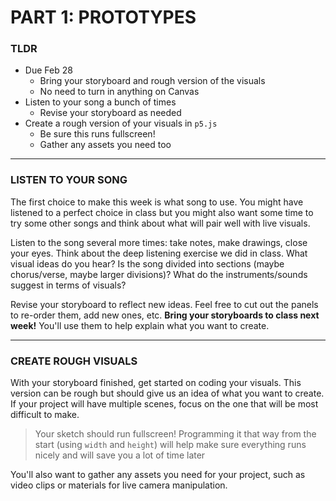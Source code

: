 # PART 1: PROTOTYPES

### TLDR

* Due Feb 28  
  * Bring your storyboard and rough version of the visuals  
  * No need to turn in anything on Canvas  
* Listen to your song a bunch of times  
  * Revise your storyboard as needed    
* Create a rough version of your visuals in `p5.js`  
  * Be sure this runs fullscreen!  
  * Gather any assets you need too  

- - - 

### LISTEN TO YOUR SONG  
The first choice to make this week is what song to use. You might have listened to a perfect choice in class but you might also want some time to try some other songs and think about what will pair well with live visuals.

Listen to the song several more times: take notes, make drawings, close your eyes. Think about the deep listening exercise we did in class. What visual ideas do you hear? Is the song divided into sections (maybe chorus/verse, maybe larger divisions)? What do the instruments/sounds suggest in terms of visuals?

Revise your storyboard to reflect new ideas. Feel free to cut out the panels to re-order them, add new ones, etc. **Bring your storyboards to class next week!** You'll use them to help explain what you want to create.

- - -

### CREATE ROUGH VISUALS  
With your storyboard finished, get started on coding your visuals. This version can be rough but should give us an idea of what you want to create. If your project will have multiple scenes, focus on the one that will be most difficult to make.

> Your sketch should run fullscreen! Programming it that way from the start (using `width` and `height`) will help make sure everything runs nicely and will save you a lot of time later  

You'll also want to gather any assets you need for your project, such as video clips or materials for live camera manipulation.

